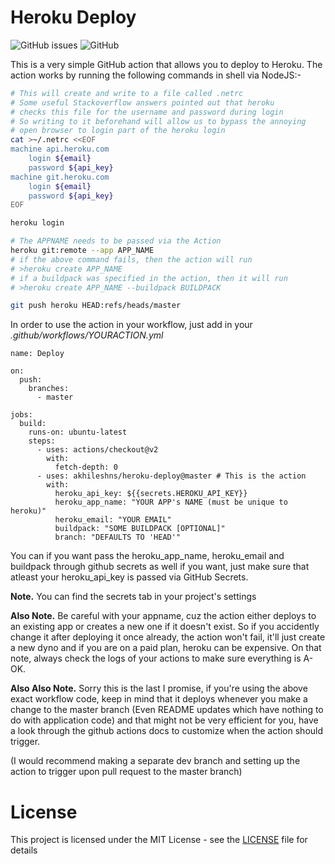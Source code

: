 # Heroku Deploy

![GitHub issues](https://img.shields.io/github/issues/AkhileshNS/heroku-deploy.svg)
![GitHub](https://img.shields.io/github/license/AkhileshNS/heroku-deploy.svg)

This is a very simple GitHub action that allows you to deploy to Heroku. The action works by running the following commands in shell via NodeJS:-

```bash
# This will create and write to a file called .netrc
# Some useful Stackoverflow answers pointed out that heroku
# checks this file for the username and password during login
# So writing to it beforehand will allow us to bypass the annoying
# open browser to login part of the heroku login
cat >~/.netrc <<EOF
machine api.heroku.com
    login ${email}
    password ${api_key}
machine git.heroku.com
    login ${email}
    password ${api_key}
EOF

heroku login

# The APPNAME needs to be passed via the Action
heroku git:remote --app APP_NAME
# if the above command fails, then the action will run
# >heroku create APP_NAME
# if a buildpack was specified in the action, then it will run
# >heroku create APP_NAME --buildpack BUILDPACK

git push heroku HEAD:refs/heads/master
```

In order to use the action in your workflow, just add in your _.github/workflows/YOURACTION.yml_

```
name: Deploy

on:
  push:
    branches:
      - master

jobs:
  build:
    runs-on: ubuntu-latest
    steps:
      - uses: actions/checkout@v2
        with:
          fetch-depth: 0
      - uses: akhileshns/heroku-deploy@master # This is the action
        with:
          heroku_api_key: ${{secrets.HEROKU_API_KEY}}
          heroku_app_name: "YOUR APP's NAME (must be unique to heroku)"
          heroku_email: "YOUR EMAIL"
          buildpack: "SOME BUILDPACK [OPTIONAL]"
          branch: "DEFAULTS TO 'HEAD'"
```

You can if you want pass the heroku_app_name, heroku_email and buildpack through github secrets as well if you want, just make sure that atleast your heroku_api_key is passed via GitHub Secrets.

**Note.** You can find the secrets tab in your project's settings

**Also Note.** Be careful with your appname, cuz the action either deploys to an existing app or creates a new one if it doesn't exist. So if you accidently change it after deploying it once already, the action won't fail, it'll just create a new dyno and if you are on a paid plan, heroku can be expensive. On that note, always check the logs of your actions to make sure everything is A-OK.

**Also Also Note.** Sorry this is the last I promise, if you're using the above exact workflow code, keep in mind that it deploys whenever you make a change to the master branch (Even README updates which have nothing to do with application code) and that might not be very efficient for you, have a look through the github actions docs to customize when the action should trigger.

(I would recommend making a separate dev branch and setting up the action to trigger upon pull request to the master branch)

# License

This project is licensed under the MIT License - see the [LICENSE](https://github.com/AkhileshNS/heroku-deploy/blob/master/LICENSE) file for details
